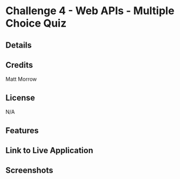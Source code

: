 # Challenge 4 - Web APIs - Multiple Choice Quiz

## Details

## Credits

Matt Morrow

## License

N/A

## Features

## Link to Live Application

## Screenshots
